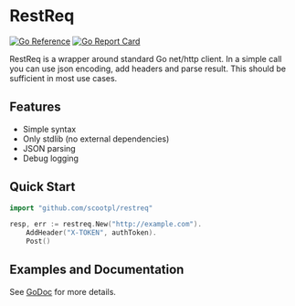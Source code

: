 # RestReq

[![Go Reference](https://pkg.go.dev/badge/github.com/scootpl/restreq.svg)](https://pkg.go.dev/github.com/scootpl/restreq)  [![Go Report Card](https://goreportcard.com/badge/github.com/scootpl/restreq)](https://goreportcard.com/report/github.com/scootpl/restreq)

RestReq is a wrapper around standard Go net/http client. In a simple call you can use json encoding, add headers
and parse result. This should be sufficient in most use cases.

## Features

- Simple syntax
- Only stdlib (no external dependencies)
- JSON parsing
- Debug logging

## Quick Start

```go
import "github.com/scootpl/restreq"

resp, err := restreq.New("http://example.com").
	AddHeader("X-TOKEN", authToken).
	Post()
```

## Examples and Documentation

See [GoDoc](https://godoc.org/github.com/scootpl/restreq) for more details.
